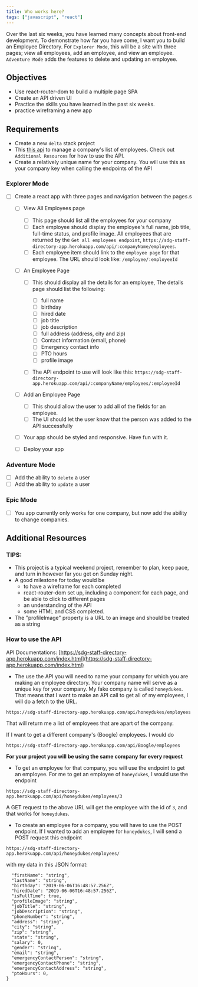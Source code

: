 ```yaml
---
title: Who works here?
tags: ["javascript", "react"]
---
```


Over the last six weeks, you have learned many concepts about front-end
development. To demonstrate how far you have come, I want you to build an
Employee Directory. For `Explorer Mode`, this will be a site with three pages;
view all employees, add an employee, and view an employee. `Adventure Mode` adds
the features to delete and updating an employee.

## Objectives

- Use react-router-dom to build a multiple page SPA
- Create an API driven UI
- Practice the skills you have learned in the past six weeks.
- practice wireframing a new app

## Requirements

- Create a new `delta` stack project
- This [this api](https://sdg-staff-directory-app.herokuapp.com/index.html) to
  manage a company's list of employees. Check out `Additional Resources` for how
  to use the API.
- Create a relatively unique name for your company. You will use this as your
  company key when calling the endpoints of the API

### Explorer Mode

- [ ] Create a react app with three pages and navigation between the pages.s

  - [ ] View All Employees page
    - [ ] This page should list all the employees for your company
    - [ ] Each employee should display the employee's full name, job title,
          full-time status, and profile image. All employees that are returned
          by the `Get all employees endpoint`,
          `https://sdg-staff-directory-app.herokuapp.com/api/:companyName/employees`.
    - [ ] Each employee item should link to the `employee page` for that
          employee. The URL should look like: `/employee/:employeeId`
  - [ ] An Employee Page

    - [ ] This should display all the details for an employee, The details page
          should list the following:

      - [ ] full name
      - [ ] birthday
      - [ ] hired date
      - [ ] job title
      - [ ] job description
      - [ ] full address (address, city and zip)
      - [ ] Contact information (email, phone)
      - [ ] Emergency contact info
      - [ ] PTO hours
      - [ ] profile image

    - [ ] The API endpoint to use will look like this:
          `https://sdg-staff-directory-app.herokuapp.com/api/:companyName/employees/:employeeId`

  - [ ] Add an Employee Page
    - [ ] This should allow the user to add all of the fields for an employee.
    - [ ] The UI should let the user know that the person was added to the API
          successfully
  - [ ] Your app should be styled and responsive. Have fun with it.
  - [ ] Deploy your app

### Adventure Mode

- [ ] Add the ability to `delete` a user
- [ ] Add the ability to `update` a user

### Epic Mode

- [ ] You app currently only works for one company, but now add the ability to
      change companies.

## Additional Resources

### TIPS:

- This project is a typical weekend project, remember to plan, keep pace, and
  turn in however far you get on Sunday night.
- A good milestone for today would be
  - to have a wireframe for each completed
  - react-router-dom set up, including a component for each page, and be able to
    click to different pages
  - an understanding of the API
  - some HTML and CSS completed.
- The "profileImage" property is a URL to an image and should be treated as a
  string

### How to use the API

API Documentations:
[https://sdg-staff-directory-app.herokuapp.com/index.html](https://sdg-staff-directory-app.herokuapp.com/index.html)

- The use the API you will need to name your company for which you are making an
  employee directory. Your company name will serve as a unique key for your
  company. My fake company is called `honeydukes`. That means that I want to
  make an API call to get all of my employees, I will do a fetch to the URL.

```
https://sdg-staff-directory-app.herokuapp.com/api/honeydukes/employees
```

That will return me a list of employees that are apart of the company.

If I want to get a different company's (Boogle) employees. I would do

```
https://sdg-staff-directory-app.herokuapp.com/api/Boogle/employees
```

**For your project you will be using the same company for every request**

- To get an employee for that company, you will use the endpoint to get an
  employee. For me to get an employee of `honeydukes`, I would use the endpoint

`https://sdg-staff-directory-app.herokuapp.com/api/honeydukes/employees/3`

A GET request to the above URL will get the employee with the id of `3`, and
that works for `honeydukes`.

- To create an employee for a company, you will have to use the POST endpoint.
  If I wanted to add an employee for `honeydukes`, I will send a POST request
  this endpoint

```
https://sdg-staff-directory-app.herokuapp.com/api/honeydukes/employees/
```

with my data in this JSON format:

```{
  "firstName": "string",
  "lastName": "string",
  "birthday": "2019-06-06T16:48:57.256Z",
  "hiredDate": "2019-06-06T16:48:57.256Z",
  "isFullTime": true,
  "profileImage": "string",
  "jobTitle": "string",
  "jobDescription": "string",
  "phoneNumber": "string",
  "address": "string",
  "city": "string",
  "zip": "string",
  "state": "string",
  "salary": 0,
  "gender": "string",
  "email": "string",
  "emergencyContactPerson": "string",
  "emergencyContactPhone": "string",
  "emergencyContactAddress": "string",
  "ptoHours": 0,
}
```
